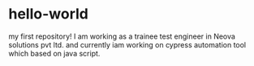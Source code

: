 # hello-world
my first repository!
I am working as a trainee test engineer in Neova solutions pvt ltd. and currently iam working on cypress automation tool which based on java script.
